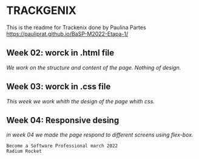 # TRACKGENIX
This is the readme for Trackenix done by Paulina Partes
https://pauliprat.github.io/BaSP-M2022-Etapa-1/
## Week 02: worck in .html file
*We work on the structure and content of the page. Nothing of design.*

## Week 03: worck in .css file
*This week we work whith the design of the page whith css.*

## Week 04: Responsive desing
*in week 04 we made the page respond to different screens using flex-box.*
```
Become a Software Professional march 2022
Radium Rocket
```
